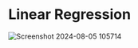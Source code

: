 # Linear Regression

![Screenshot 2024-08-05 105714](https://github.com/user-attachments/assets/1747a482-15aa-45d1-a426-fc54b4838382)
